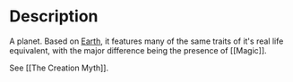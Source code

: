 # Description

A planet. Based on [Earth](https://en.wikipedia.org/wiki/Earth), it features many of the same traits of it's real life equivalent, with the major difference being the presence of [[Magic]].

See [[The Creation Myth]].